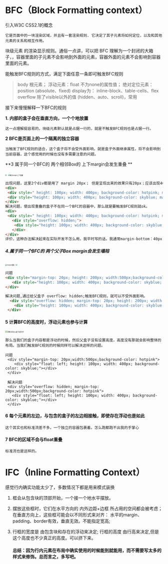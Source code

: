 # BFC（Block Formatting context）

引入W3C CSS2.1的概念

```
它是页面中的一块渲染区域，并且有一套渲染规则. 它决定了其子元素将如何定位，以及和其他元素的关系和相互作用。
```

 块级元素 的渲染显示规则。通俗一点讲，可以把 BFC 理解为一个封闭的大箱子，，容器里面的子元素不会影响到外面的元素，容器外面的元素不会影响到容器里面的元素。

能触发BFC规则的方式，满足下面任意一条即可触发BFC规则

> body 根元素；
> 浮动元素：float 不为none的属性值；
> 绝对定位元素：position (absolute、fixed)
> display为： inline-block、table-cells、flex
> overflow 除了visible以外的值 (hidden、auto、scroll)，常用

接下来慢慢解释一下BFC的规则

 **1. 内部的盒子会在垂直方向，一个个地放置**

```
这一点理解挺容易的，块级元素默认就是占据一行的，就是不触发BFC规则也是占据一行。
```

 **2 BFC是页面上的一个隔离的独立容器**

```
当触发了BFC规则的适合，这个盒子将不会受外面影响，就是盒子外面继承属性，将不会影响到当前容器，这个感觉用的时候也没有多需要注意的问题。
```

 **3 属于同一个BFC的 两个相邻Box的 上下margin会发生重叠 **

<img src="/Users/atoe/Desktop/blog/-/static/images/margin上下重叠.png" style="zoom:30%;text-align:left" />

<img src="/Users/atoe/Desktop/blog/-/static/images/解决margin上下重叠.png" alt="解决margin上下重叠" style="zoom:33%;" />

```html
出现问题，这里2个div都是用了 margin 20px； 但是呈现出来的效果只有20px；应该出现40px才是符合要求的
<div>
 <div style=" height: 100px; width: 400px; background-color: hotpink; margin:20px;"></div>
 <div style="height: 100px; width: 400px; background-color: skyblue; margin:20px;"></div>  
</div>
解决问题，使出现重叠的盒子不在同一个BFC的容器中，那么就是要触发BFC规则就ok。
<div>
 <div style=" height: 100px; width: 400px; background-color: hotpink; margin:20px;"></div>
   <div style="overflow: hidden;">
    <div style="height: 100px; width: 400px; background-color: skyblue; margin:20px;"></div>
   </div>    
</div>
评价，这种办法解决起来在实际开发不怎么用，我平时写的话，我通常margin-bottom：40px;啥事也没有，当然肯定存在其他地方用的到这个规则的，比如封装组件。
```

##### 4.属于同一个BFC的 两个父子Box margin会发生塌陷

<img src="/Users/atoe/Desktop/blog/-/static/images/margin塌陷.png" alt="margin塌陷" style="zoom:33%;" />

<img src="/Users/atoe/Desktop/blog/-/static/images/解决margin塌陷.png" style="zoom:33%;" />

```html
问题
<div style="margin-top: 20px; height: 200px; width:500px;background-color: hotpink">
   <div style="height: 100px; width: 400px; background-color: skyblue; margin:20px;"></div>
</div>

解决问题,通过给父盒子 overflow: hidden;触发BFC规则，就可以不受外面影响。
  <div style="overflow: hidden; margin-top: 20px; height: 200px; width:500px;background-color: hotpink">
    <div style="height: 100px; width: 400px; background-color: skyblue; margin:20px;"></div>
 </div>
```

####  5 计算BFC的高度时，浮动元素也参与计算 

<img src="/Users/atoe/Desktop/blog/-/static/images/浮动导致父盒子高度为0.png" style="zoom:33%;" /><img src="/Users/atoe/Desktop/blog/-/static/images/解决浮动父盒子高度为0.png" alt="解决浮动父盒子高度为0" style="zoom:33%;" />

```
那么当我们的盒子内容都是浮动的时候，然后父盒子没有设置高度，高度没有那就会影响整体的布局。当我们触发BFC规则的时候同样可以解决这样的问题。

问题
 <div style="margin-top: 20px;width:500px;background-color: hotpink">
    <div style="float: left; height: 100px; width: 400px; background-color: skyblue;"></div>
 </div>
 
 解决问题
 <div style="overflow: hidden; margin-top: 20px;width:500px;background-color: hotpink">
   <div style="float: left; height: 100px; width: 400px; background-color: skyblue;"></div>
 </div>
```

#### 6 每个元素的左边，与包含的盒子的左边相接触，即使存在浮动也是如此

```
这个其实也和标准流差不多。一个独立的容器包裹着。怎么跑都跑不出我的手掌心
```

####  7 BFC的区域不会与float重叠

```
标准流也是这样的。
```





# IFC（Inline Formatting Context）

感觉行内确实功能太少了，多数情况下都是用来模式装换

1. 框会从包含块的顶部开始，一个接一个地水平摆放。

2. 摆放这些框时，它们在水平方向的 内外边距+边框 所占用的空间都会被考虑； 在垂直方向上，这些框可能会以不同形式来对齐： 水平的margin、padding、border有效，垂直无效。不能指定宽高;

3. 行框的宽度是 由包含块和存在的浮动来决定; 行框的高度 由行高来决定,但是这个高度也不少真正的高度。可以挤下来。

   #### 总结：因为行内元素在布局中确实使用的时候能到就能用，而不需要写太多的样式来修饰。总而言之，多写吧。